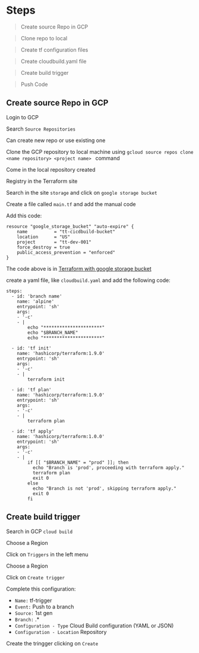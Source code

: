 <div style="text-align: justify;">

# Steps

> Create source Repo in GCP

> Clone repo to local

> Create tf configuration files

> Create cloudbuild.yaml file

> Create build trigger

> Push Code

## Create source Repo in GCP

Login to GCP

Search `Source Repositories`

Can create new repo or use existing one

Clone the GCP repository to local machine using `gcloud source repos clone <name repository> <project name> ` command

Come in the local repository created

Registry in the Terraform site

Search in the site `storage` and click on `google storage bucket`

Create a file called `main.tf` and add the manual code

Add this code:

```
resource "google_storage_bucket" "auto-expire" {
    name          = "tt-cicdbuild-bucket"
    location      = "US"
    project       = "tt-dev-001"
    force_destroy = true
    public_access_prevention = "enforced"
}
```
The code above is in [Terraform with google storage bucket](https://registry.terraform.io/providers/hashicorp/google/latest/docs/resources/storage_bucket)

create a yaml file, like `cloudbuild.yaml` and add the following code:

```
steps:
  - id: 'branch name'
    name: 'alpine'
    entrypoint: 'sh'
    args:
    - '-c'
    - |
        echo "**********************"
        echo "$BRANCH_NAME" 
        echo "**********************"

  - id: 'tf init'
    name: 'hashicorp/terraform:1.9.0'
    entrypoint: 'sh'
    args:
    - '-c'
    - |
        terraform init

  - id: 'tf plan'
    name: 'hashicorp/terraform:1.9.0'
    entrypoint: 'sh'
    args:
    - '-c'
    - |
        terraform plan
    
  - id: 'tf apply'
    name: 'hashicorp/terraform:1.0.0'
    entrypoint: 'sh'
    args:
    - '-c'
    - |
        if [[ "$BRANCH_NAME" = "prod" ]]; then
          echo "Branch is 'prod', proceeding with terraform apply."
          terraform plan
          exit 0
        else
          echo "Branch is not 'prod', skipping terraform apply."
          exit 0
        fi
```

## Create build trigger
Search in GCP `cloud build`

Choose a Region

Click on `Triggers` in the left menu

Choose a Region

Click on `Create trigger`

Complete this configuration:
* `Name:` tf-trigger
* `Event:` Push to a branch
* `Source:` 1st gen
* `Branch:` .*
* `Configuration - Type` Cloud Build configuration (YAML or JSON)
* `Configuration - Location` Repository

Create the tringger clicking on `Create`